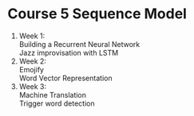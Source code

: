 # Course 5 Sequence Model

1. Week 1:   
Building a Recurrent Neural Network  
Jazz improvisation with LSTM  
2. Week 2:    
Emojify  
Word Vector Representation  
3. Week 3:   
Machine Translation    
Trigger word detection   
